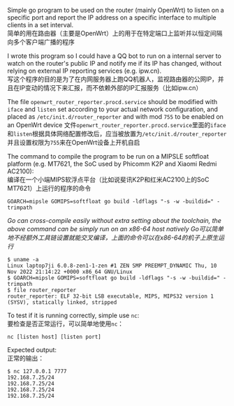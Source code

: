 Simple go program to be used on the router (mainly OpenWrt) to listen on a specific port and report the IP address on a specific interface to multiple clients in a set interval.  
简单的用在路由器（主要是OpenWrt）上的用于在特定端口上监听并以恒定间隔向多个客户端广播的程序

I wrote this program so I could have a QQ bot to run on a internal server to watch on the router's public IP and notify me if its IP has changed, without relying on external IP reporting services (e.g. ipw.cn).   
写这个程序的目的是为了在内网服务器上跑QQ机器人，监视路由器的公网IP，并且在IP变动的情况下来汇报，而不依赖外部的IP汇报服务（比如ipw.cn）

The file `openwrt_router_reporter.procd.service` should be modified with `iface` and `listen` set according to your actual network configuration, and placed as `/etc/init.d/router_reporter` and with mod `755` to be enabled on an OpenWrt device
文件`openwrt_router_reporter.procd.service`里面的`iface`和`listen`根据具体网络配置修改后，应当被放置为`/etc/init.d/router_reporter`并且设置权限为`755`来在OpenWrt设备上开机自启

The command to compile the program to be run on a MIPSLE softfloat platform (e.g. MT7621, the SoC used by Phicomm K2P and Xiaomi Redmi AC2100):  
编译在一个小端MIPS软浮点平台（比如说斐讯K2P和红米AC2100上的SoC MT7621）上运行的程序的命令
```
GOARCH=mipsle GOMIPS=softfloat go build -ldflags "-s -w -buildid=" -trimpath
```
*Go can cross-compile easily without extra setting about the toolchain, the above command can be simply run on an x86-64 host natively
Go可以简单地不经额外工具链设置就能交叉编译，上面的命令可以在x86-64的机子上原生运行*
```
$ uname -a
Linux laptop7ji 6.0.8-zen1-1-zen #1 ZEN SMP PREEMPT_DYNAMIC Thu, 10 Nov 2022 21:14:22 +0000 x86_64 GNU/Linux
$ GOARCH=mipsle GOMIPS=softfloat go build -ldflags "-s -w -buildid=" -trimpath
$ file router_reporter
router_reporter: ELF 32-bit LSB executable, MIPS, MIPS32 version 1 (SYSV), statically linked, stripped
```

To test if it is running correctly, simple use `nc`:  
要检查是否正常运行，可以简单地使用`nc`：
```
nc [listen host] [listen port]
```
Expected output:  
正常的输出：
```
$ nc 127.0.0.1 7777
192.168.7.25/24
192.168.7.25/24
192.168.7.25/24
192.168.7.25/24
```
